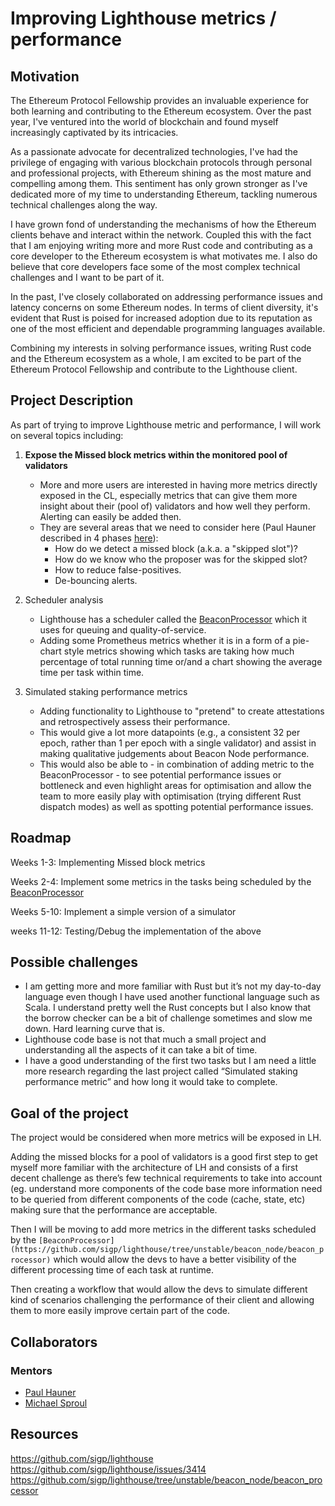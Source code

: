 # Improving Lighthouse metrics / performance

## Motivation

The Ethereum Protocol Fellowship provides an invaluable experience for both learning and contributing to the Ethereum ecosystem. 
Over the past year, I've ventured into the world of blockchain and found myself increasingly captivated by its intricacies.

As a passionate advocate for decentralized technologies, I've had the privilege of engaging with various blockchain protocols through personal
and professional projects, with Ethereum shining as the most mature and compelling among them. 
This sentiment has only grown stronger as I've dedicated more of my time to understanding Ethereum, tackling numerous technical challenges along the way.

I have grown fond of understanding the mechanisms of how the Ethereum clients behave and interact within the network. 
Coupled this with the fact that I am enjoying writing more and more Rust code and contributing as a core developer to the Ethereum ecosystem 
is what motivates me. I also do believe that core developers face some of the most complex technical challenges and I want to be part of it.

In the past, I've closely collaborated on addressing performance issues and latency concerns on some Ethereum nodes. 
In terms of client diversity, it's evident that Rust is poised for increased adoption due to its reputation as one of the most efficient and dependable programming languages available.

Combining my interests in solving performance issues, writing Rust code and the Ethereum ecosystem as a whole, I am excited to be part of the Ethereum Protocol Fellowship and contribute to the Lighthouse client.

## Project Description

As part of trying to improve Lighthouse metric and performance, I will work on several topics including:

1. **Expose the Missed block metrics within the monitored pool of validators**
    - More and more users are interested in having more metrics directly exposed in the CL, especially metrics that can give them more insight about their (pool of) validators and how well they perform. Alerting can easily be added then.
    - They are several areas that we need to consider here (Paul Hauner described in 4 phases [here](https://github.com/sigp/lighthouse/issues/3414)):
        - How do we detect a missed block (a.k.a. a "skipped slot")?
        - How do we know who the proposer was for the skipped slot?
        - How to reduce false-positives.
        - De-bouncing alerts.
      
2. Scheduler analysis
    - Lighthouse has a scheduler called the [BeaconProcessor](https://github.com/sigp/lighthouse/tree/unstable/beacon_node/beacon_processor) which it uses for queuing and quality-of-service.
    - Adding some Prometheus metrics whether it is in a form of a pie-chart style metrics showing which tasks are taking how much percentage of total running time or/and a chart showing the average time per task within time. 

3. Simulated staking performance metrics
    - Adding functionality to Lighthouse to "pretend" to create attestations and retrospectively assess their performance.
    - This would give a lot more datapoints (e.g., a consistent 32 per epoch, rather than 1 per epoch with a single validator) and assist in making qualitative judgements about Beacon Node performance.
    - This would also be able to - in combination of adding metric to the BeaconProcessor - to see potential performance issues or bottleneck and even highlight areas for optimisation and allow the team to more easily play with optimisation (trying different Rust dispatch modes) as well as spotting potential performance issues.

## Roadmap

Weeks 1-3: Implementing Missed block metrics

Weeks 2-4: Implement some metrics in the tasks being scheduled by the [BeaconProcessor](https://github.com/sigp/lighthouse/tree/unstable/beacon_node/beacon_processor)

Weeks 5-10: Implement a simple version of a simulator

weeks 11-12: Testing/Debug the implementation of the above

## Possible challenges

- I am getting more and more familiar with Rust but it’s not my day-to-day language even though I have used another functional language such as Scala. I understand pretty well the Rust concepts but I also know that the borrow checker can be a bit of challenge sometimes and slow me down. Hard learning curve that is.
- Lighthouse code base is not that much a small project and understanding all the aspects of it can take a bit of time.
- I have a good understanding of the first two tasks but I am need a little more research regarding the last project called “Simulated staking performance metric” and how long it would take to complete.

## Goal of the project

The project would be considered when more metrics will be exposed in LH.

Adding the missed blocks for a pool of validators is a good first step to get myself more familiar with the architecture of LH and consists of a first decent challenge as there’s few technical requirements to take into account (eg. understand more components of the code base more information need to be queried from different components of the code (cache, state, etc) making sure that the performance are acceptable.

Then I will be moving to add more metrics in the different tasks scheduled by the `[BeaconProcessor](https://github.com/sigp/lighthouse/tree/unstable/beacon_node/beacon_processor)` which would allow the devs to have a better visibility of the different processing time of each task at runtime.

Then creating a workflow that would allow the devs to simulate different kind of scenarios challenging the performance of their client and allowing them to more easily improve certain part of the code.

## Collaborators

### Mentors
- [Paul Hauner](https://github.com/paulhauner)
- [Michael Sproul](https://github.com/michaelsproul)

## Resources
https://github.com/sigp/lighthouse  
https://github.com/sigp/lighthouse/issues/3414  
https://github.com/sigp/lighthouse/tree/unstable/beacon_node/beacon_processor  